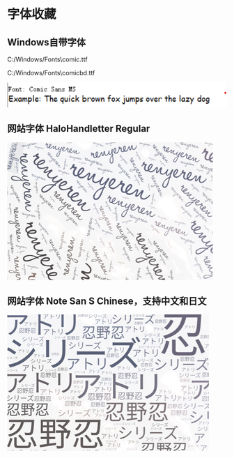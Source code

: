 # 字体收藏

## Windows自带字体

C:/Windows/Fonts\comic.ttf


C:/Windows/Fonts\comicbd.ttf

![](img_src/img6.png)



## 网站字体 HaloHandletter Regular

![](img_src/img7.png)


## 网站字体 Note San S Chinese，支持中文和日文

![](img_src/img8.png)

